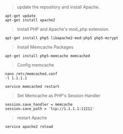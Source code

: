 > update the repository and install Apache.
```
apt-get update
apt-get install apache2
```
> Install PHP and Apache's mod_php extension.
```
apt-get install php5 libapache2-mod-php5 php5-mcrypt
```
>Install Memcache Packages
```
apt-get install php5-memcache memcached
```
>Config memcache
```
nano /etc/memcached.conf
-l 1.1.1.1

service memcached restart
```
>Set Memcache as PHP's Session Handler
```
session.save_handler = memcache
session.save_path = 'tcp://1.1.1.1:11211'
```
> restart Apache
```
service apache2 reload
```


